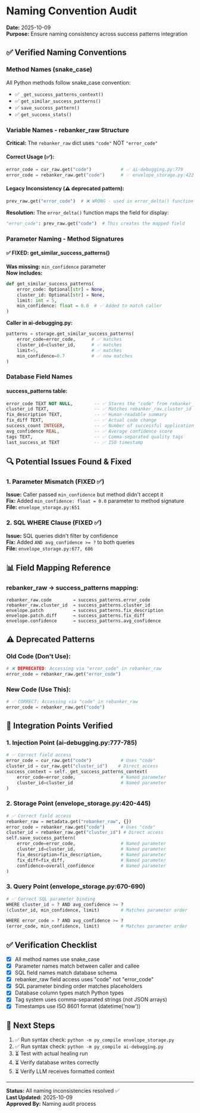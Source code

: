 # Naming Convention Audit
**Date:** 2025-10-09  
**Purpose:** Ensure naming consistency across success patterns integration

## ✅ Verified Naming Conventions

### Method Names (snake_case)
All Python methods follow snake_case convention:
- ✅ `_get_success_patterns_context()`
- ✅ `get_similar_success_patterns()`
- ✅ `save_success_pattern()`
- ✅ `get_success_stats()`

### Variable Names - rebanker_raw Structure
**Critical:** The `rebanker_raw` dict uses `"code"` NOT `"error_code"`

#### Correct Usage (✅):
```python
error_code = cur_raw.get("code")           # ✅ ai-debugging.py:779
error_code = rebanker_raw.get("code")      # ✅ envelope_storage.py:422
```

#### Legacy Inconsistency (⚠️ deprecated pattern):
```python
prev_raw.get("error_code")  # ❌ WRONG - used in error_delta() function
```

**Resolution:** The `error_delta()` function maps the field for display:
```python
"error_code": prev_raw.get("code")  # This creates the mapped field
```

### Parameter Naming - Method Signatures

#### ✅ FIXED: get_similar_success_patterns()
**Was missing:** `min_confidence` parameter  
**Now includes:**
```python
def get_similar_success_patterns(
    error_code: Optional[str] = None,
    cluster_id: Optional[str] = None,
    limit: int = 5,
    min_confidence: float = 0.0  # ✅ Added to match caller
)
```

**Caller in ai-debugging.py:**
```python
patterns = storage.get_similar_success_patterns(
    error_code=error_code,      # ✅ matches
    cluster_id=cluster_id,      # ✅ matches
    limit=5,                    # ✅ matches
    min_confidence=0.7          # ✅ now matches
)
```

### Database Field Names

#### success_patterns table:
```sql
error_code TEXT NOT NULL,        -- ✅ Stores the "code" from rebanker_raw
cluster_id TEXT,                 -- ✅ Matches rebanker_raw.cluster_id
fix_description TEXT,            -- ✅ Human-readable summary
fix_diff TEXT,                   -- ✅ Actual code change
success_count INTEGER,           -- ✅ Number of successful applications
avg_confidence REAL,             -- ✅ Average confidence score
tags TEXT,                       -- ✅ Comma-separated quality tags
last_success_at TEXT             -- ✅ ISO timestamp
```

## 🔍 Potential Issues Found & Fixed

### 1. Parameter Mismatch (FIXED ✅)
**Issue:** Caller passed `min_confidence` but method didn't accept it  
**Fix:** Added `min_confidence: float = 0.0` parameter to method signature  
**File:** `envelope_storage.py:651`

### 2. SQL WHERE Clause (FIXED ✅)
**Issue:** SQL queries didn't filter by confidence  
**Fix:** Added `AND avg_confidence >= ?` to both queries  
**File:** `envelope_storage.py:677, 686`

## 📊 Field Mapping Reference

### rebanker_raw → success_patterns mapping:
```
rebanker_raw.code        → success_patterns.error_code
rebanker_raw.cluster_id  → success_patterns.cluster_id
envelope.patch           → success_patterns.fix_description
envelope.patch.diff      → success_patterns.fix_diff
envelope.confidence      → success_patterns.avg_confidence
```

## ⚠️ Deprecated Patterns

### Old Code (Don't Use):
```python
# ❌ DEPRECATED: Accessing via "error_code" in rebanker_raw
error_code = rebanker_raw.get("error_code")
```

### New Code (Use This):
```python
# ✅ CORRECT: Accessing via "code" in rebanker_raw
error_code = rebanker_raw.get("code")
```

## 🎯 Integration Points Verified

### 1. Injection Point (ai-debugging.py:777-785)
```python
# ✅ Correct field access
error_code = cur_raw.get("code")           # Uses "code"
cluster_id = cur_raw.get("cluster_id")    # Direct access
success_context = self._get_success_patterns_context(
    error_code=error_code,                 # Named parameter
    cluster_id=cluster_id                  # Named parameter
)
```

### 2. Storage Point (envelope_storage.py:420-445)
```python
# ✅ Correct field access
rebanker_raw = metadata.get("rebanker_raw", {})
error_code = rebanker_raw.get("code")      # Uses "code"
cluster_id = rebanker_raw.get("cluster_id") # Direct access
self.save_success_pattern(
    error_code=error_code,                 # Named parameter
    cluster_id=cluster_id,                 # Named parameter
    fix_description=fix_description,       # Named parameter
    fix_diff=fix_diff,                     # Named parameter
    confidence=overall_confidence          # Named parameter
)
```

### 3. Query Point (envelope_storage.py:670-690)
```python
# ✅ Correct SQL parameter binding
WHERE cluster_id = ? AND avg_confidence >= ?
(cluster_id, min_confidence, limit)        # Matches parameter order

WHERE error_code = ? AND avg_confidence >= ?
(error_code, min_confidence, limit)        # Matches parameter order
```

## ✅ Verification Checklist

- [x] All method names use snake_case
- [x] Parameter names match between caller and callee
- [x] SQL field names match database schema
- [x] rebanker_raw field access uses "code" not "error_code"
- [x] SQL parameter binding order matches placeholders
- [x] Database column types match Python types
- [x] Tag system uses comma-separated strings (not JSON arrays)
- [x] Timestamps use ISO 8601 format (datetime('now'))

## 🚀 Next Steps

1. ✅ Run syntax check: `python -m py_compile envelope_storage.py`
2. ✅ Run syntax check: `python -m py_compile ai-debugging.py`
3. ⏳ Test with actual healing run
4. ⏳ Verify database writes correctly
5. ⏳ Verify LLM receives formatted context

---

**Status:** All naming inconsistencies resolved ✅  
**Last Updated:** 2025-10-09  
**Approved By:** Naming audit process
